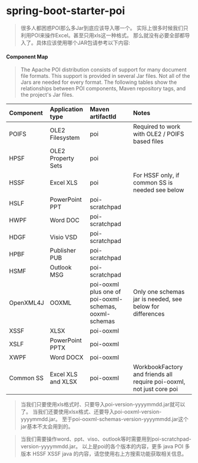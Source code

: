 # spring-boot-starter-poi

> 很多人都困惑POI那么多Jar到底应该导入哪一个。
实际上很多时候我们只利用POI来操作Excel。甚至只用xls这一种格式。
那么就没有必要全部都导入了。具体应该使用哪个JAR包请参考以下内容:

#### Component Map

> The Apache POI distribution consists of support for many document file formats. This support is provided in several Jar files. Not all of the Jars are needed for every format. The following tables show the relationships between POI components, Maven repository tags, and the project's Jar files.

| Component  | Application type  | Maven artifactId  | Notes  |
| :------------ | :------------ | :------------ | :------------ |
| POIFS  | OLE2 Filesystem  |  poi |  Required to work with OLE2 / POIFS based files |
| HPSF  |  OLE2 Property Sets | poi  |   |
| HSSF  | Excel XLS  | poi  | For HSSF only, if common SS is needed see below  |
| HSLF  | PowerPoint PPT  | poi-scratchpad  |   |
| HWPF  | Word DOC  |  poi-scratchpad |   |
| HDGF  | Visio VSD  | poi-scratchpad  |   |
| HPBF  | Publisher PUB  |  poi-scratchpad |   |
| HSMF  | Outlook MSG  | poi-scratchpad  |   |
| OpenXML4J  |  OOXML | poi-ooxml plus one of poi-ooxml-schemas, ooxml-schemas  |  Only one schemas jar is needed, see below for differences |
| XSSF  |  XLSX  | poi-ooxml  |   |
| XSLF  | PowerPoint PPTX  |  poi-ooxml |   |
| XWPF  | Word DOCX  |  poi-ooxml |   |
| Common SS  | Excel XLS and XLSX  |  poi-ooxml | WorkbookFactory and friends all require poi-ooxml, not just core poi  |

>当我们只要使用xls格式时、只要导入poi-version-yyyymmdd.jar就可以了。
当我们还要使用xlsx格式、还要导入poi-ooxml-version-yyyymmdd.jar。
至于poi-ooxml-schemas-version-yyyymmdd.jar这个jar基本不太会用到的。

>当我们需要操作word、ppt、viso、outlook等时需要用到poi-scratchpad-version-yyyymmdd.jar。
以上是poi的各个版本的内容，更多 java POI 多版本 HSSF XSSF java 的内容，请您使用右上方搜索功能获取相关信息。